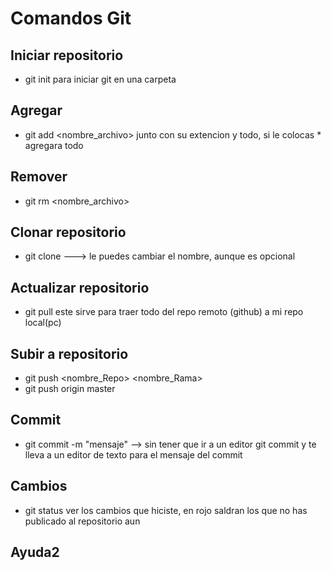 # Comandos Git

## Iniciar repositorio
* git init
para iniciar git en una carpeta

## Agregar
* git add <nombre_archivo>
junto con su extencion y todo, si le colocas * agregara todo

## Remover
* git rm <nombre_archivo>

## Clonar repositorio
* git clone <enlace> <nombre> ---> le puedes cambiar el nombre, aunque
es opcional

## Actualizar repositorio
* git pull
este sirve para traer todo del repo remoto (github) a mi repo local(pc)

## Subir a repositorio
* git push <nombre_Repo> <nombre_Rama>
* git push origin master

## Commit
* git commit -m "mensaje"  --> sin tener que ir a un editor
git commit y te lleva a un editor de texto para el mensaje del commit

## Cambios
* git status
ver los cambios que hiciste, en rojo saldran los que no has
publicado al repositorio aun

## Ayuda2
